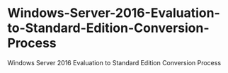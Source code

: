 # Windows-Server-2016-Evaluation-to-Standard-Edition-Conversion-Process
Windows Server 2016 Evaluation to Standard Edition Conversion Process
